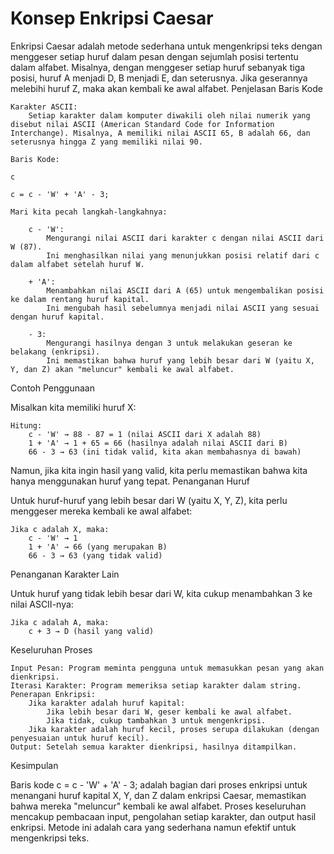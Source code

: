 # Konsep Enkripsi Caesar

Enkripsi Caesar adalah metode sederhana untuk mengenkripsi teks dengan menggeser setiap huruf dalam pesan dengan sejumlah posisi tertentu dalam alfabet. Misalnya, dengan menggeser setiap huruf sebanyak tiga posisi, huruf A menjadi D, B menjadi E, dan seterusnya. Jika geserannya melebihi huruf Z, maka akan kembali ke awal alfabet.
Penjelasan Baris Kode

    Karakter ASCII:
        Setiap karakter dalam komputer diwakili oleh nilai numerik yang disebut nilai ASCII (American Standard Code for Information Interchange). Misalnya, A memiliki nilai ASCII 65, B adalah 66, dan seterusnya hingga Z yang memiliki nilai 90.

    Baris Kode:

    c

    c = c - 'W' + 'A' - 3;

    Mari kita pecah langkah-langkahnya:

        c - 'W':
            Mengurangi nilai ASCII dari karakter c dengan nilai ASCII dari W (87).
            Ini menghasilkan nilai yang menunjukkan posisi relatif dari c dalam alfabet setelah huruf W.

        + 'A':
            Menambahkan nilai ASCII dari A (65) untuk mengembalikan posisi ke dalam rentang huruf kapital.
            Ini mengubah hasil sebelumnya menjadi nilai ASCII yang sesuai dengan huruf kapital.

        - 3:
            Mengurangi hasilnya dengan 3 untuk melakukan geseran ke belakang (enkripsi).
            Ini memastikan bahwa huruf yang lebih besar dari W (yaitu X, Y, dan Z) akan "meluncur" kembali ke awal alfabet.

Contoh Penggunaan

Misalkan kita memiliki huruf X:

    Hitung:
        c - 'W' → 88 - 87 = 1 (nilai ASCII dari X adalah 88)
        1 + 'A' → 1 + 65 = 66 (hasilnya adalah nilai ASCII dari B)
        66 - 3 → 63 (ini tidak valid, kita akan membahasnya di bawah)

Namun, jika kita ingin hasil yang valid, kita perlu memastikan bahwa kita hanya menggunakan huruf yang tepat.
Penanganan Huruf

Untuk huruf-huruf yang lebih besar dari W (yaitu X, Y, Z), kita perlu menggeser mereka kembali ke awal alfabet:

    Jika c adalah X, maka:
        c - 'W' → 1
        1 + 'A' → 66 (yang merupakan B)
        66 - 3 → 63 (yang tidak valid)

Penanganan Karakter Lain

Untuk huruf yang tidak lebih besar dari W, kita cukup menambahkan 3 ke nilai ASCII-nya:

    Jika c adalah A, maka:
        c + 3 → D (hasil yang valid)

Keseluruhan Proses

    Input Pesan: Program meminta pengguna untuk memasukkan pesan yang akan dienkripsi.
    Iterasi Karakter: Program memeriksa setiap karakter dalam string.
    Penerapan Enkripsi:
        Jika karakter adalah huruf kapital:
            Jika lebih besar dari W, geser kembali ke awal alfabet.
            Jika tidak, cukup tambahkan 3 untuk mengenkripsi.
        Jika karakter adalah huruf kecil, proses serupa dilakukan (dengan penyesuaian untuk huruf kecil).
    Output: Setelah semua karakter dienkripsi, hasilnya ditampilkan.

Kesimpulan

Baris kode c = c - 'W' + 'A' - 3; adalah bagian dari proses enkripsi untuk menangani huruf kapital X, Y, dan Z dalam enkripsi Caesar, memastikan bahwa mereka "meluncur" kembali ke awal alfabet. Proses keseluruhan mencakup pembacaan input, pengolahan setiap karakter, dan output hasil enkripsi. Metode ini adalah cara yang sederhana namun efektif untuk mengenkripsi teks.